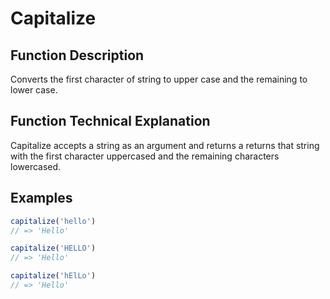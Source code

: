 # Capitalize

## Function Description

Converts the first character of string to upper case and the remaining to lower case.

## Function Technical Explanation

Capitalize accepts a string as an argument and returns a returns that string with the first character uppercased and the remaining characters lowercased.

## Examples
```javascript
capitalize('hello')
// => 'Hello'

capitalize('HELLO')
// => 'Hello'

capitalize('hElLo')
// => 'Hello'
```
